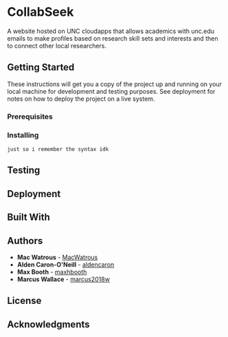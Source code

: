# CollabSeek

A website hosted on UNC cloudapps that allows academics with unc.edu emails to make
profiles based on research skill sets and interests and then to connect other local researchers.

## Getting Started

These instructions will get you a copy of the project up and running on your local machine for development and testing purposes. See deployment for notes on how to deploy the project on a live system.

### Prerequisites


### Installing

```
just so i remember the syntax idk
```


## Testing


## Deployment


## Built With


## Authors

* **Mac Watrous** - [MacWatrous](https://github.com/MacWatrous)
* **Alden Caron-O'Neill** - [aldencaron](https://github.com/aldencaron)
* **Max Booth** - [maxhbooth](https://github.com/maxhbooth)
* **Marcus Wallace** - [marcus2018w](https://github.com/marcus2018w)

## License


## Acknowledgments

